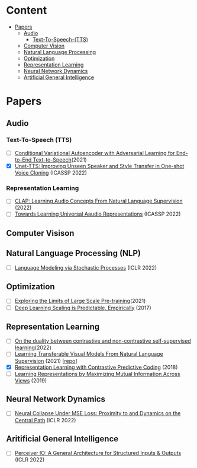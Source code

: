 # Content
 
 * [Papers](#Papers)
     * [Audio](#Audio)
         - [Text-To-Speech-(TTS)](#Text-To-Speech-(TTS)) 
     * [Computer Vision](#Computer-Vision)
     * [Natural Language Processing](#Natural-Language-Processing-(NLP))
     * [Optimization](#Optimization)
     * [Representation Learning](#Representation-Learning)
     * [Neural Network Dynamics](#Neural-Network-Dynamics)
     * [Artificial General Intelligence](#Artificial-General-Intelligence)


# Papers
## Audio
### Text-To-Speech (TTS)
 - [ ] [Conditional Variational Autoencoder with Adversarial Learning for End-to-End Text-to-Speech](https://arxiv.org/abs/2106.06103)(2021)
 - [x] [Unet-TTS: Improving Unseen Speaker and Style Transfer in One-shot Voice Cloning](https://arxiv.org/abs/2109.11115) (ICASSP 2022)

### Representation Learning
 - [ ] [CLAP: Learning Audio Concepts From Natural Language Supervision](https://arxiv.org/pdf/2206.04769.pdf) (2022)
 - [ ] [Towards Learning Universal Aaudio Representations](https://arxiv.org/pdf/2111.12124.pdf) (ICASSP 2022)

## Computer Visison

## Natural Language Processing (NLP)
 - [ ] [Language Modeling via Stochastic Processes](https://arxiv.org/abs/2203.11370) (ICLR 2022)

## Optimization
 
 - [ ] [Exploring the Limits of Large Scale Pre-training](https://arxiv.org/pdf/2110.02095.pdf)(2021)
 - [ ] [Deep Learning Scaling is Predictable, Empirically](https://arxiv.org/pdf/1712.00409.pdf) (2017)

## Representation Learning
 - [ ] [On the duality between contrastive and non-contrastive self-supervised learning](https://arxiv.org/pdf/2206.02574.pdf)(2022)
 - [ ] [Learning Transferable Visual Models From Natural Language Supervision](https://arxiv.org/pdf/2103.00020.pdf) (2021) [[repo](https://github.com/openai/CLIP)]
 - [x] [Representation Learning with Contrastive Predictive Coding](https://arxiv.org/pdf/1807.03748.pdf) (2018)
 - [ ] [Learning Representations by Maximizing Mutual Information Across Views](https://arxiv.org/pdf/1906.00910.pdf) (2019)

## Neural Network Dynamics

- [ ] [Neural Collapse Under MSE Loss: Proximity to and Dynamics on the Central Path](https://arxiv.org/abs/2106.02073) (ICLR 2022)

## Aritificial General Intelligence

- [ ] [Perceiver IO: A General Architecture for Structured Inputs & Outputs](https://arxiv.org/abs/2107.14795) (ICLR 2022)
